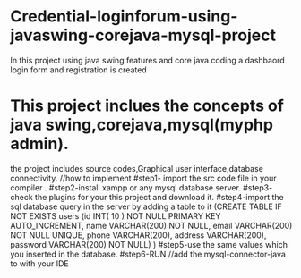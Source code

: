 # Credential-loginforum-using-javaswing-corejava-mysql-project
In this project using java swing features and core java coding a dashbaord login form and registration is created
# This project inclues the concepts of java swing,corejava,mysql(myphp admin).
the project includes source codes,Graphical user interface,database connectivity.
//how to implement
#step1- import the src code file in your compiler .
#step2-install xampp or any mysql database server.
#step3- check the plugins for your this project and download it.
#step4-import the sql database query in the server by adding a table to it
(CREATE TABLE IF NOT EXISTS users (id INT( 10 ) NOT NULL PRIMARY KEY AUTO_INCREMENT, name VARCHAR(200) NOT NULL, email VARCHAR(200) NOT NULL UNIQUE, 
phone VARCHAR(200), address VARCHAR(200), password VARCHAR(200) NOT NULL) )
#step5-use the same values which you inserted in the database.
#step6-RUN
//add the mysql-connector-java to with your IDE
